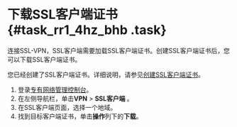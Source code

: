 # 下载SSL客户端证书 {#task_rr1_4hz_bhb .task}

连接SSL-VPN，SSL客户端需要加载SSL客户端证书。创建SSL客户端证书后，您可以下载SSL客户端证书。

您已经创建了SSL客户端证书。详细说明，请参见[创建SSL客户端证书](intl.zh-CN/用户指南/配置SSL-VPN/管理SSL客户端/创建SSL客户端证书.md#)。

1.  登录[专有网络管理控制台](https://vpcnext.console.aliyun.com/nat/)。
2.  在左侧导航栏，单击**VPN** \> **SSL客户端** 。
3.  在SSL客户端页面，选择一个地域。
4.  找到目标客户端证书，单击**操作**列下的**下载**。

